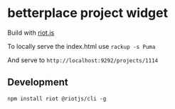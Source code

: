 # betterplace project widget

Build with [riot.js](https://riot.js.org/)

To locally serve the index.html use `rackup -s Puma`

And serve to `http://localhost:9292/projects/1114`

## Development

`npm install riot @riotjs/cli -g`
